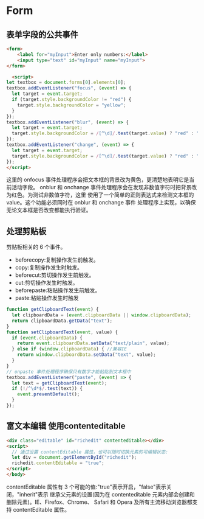 # Form

## 表单字段的公共事件

```html
<form>
    <label for="myInput">Enter only numbers:</label>
    <input type="text" id="myInput" name="myInput">
</form>

  <script>
let textbox = document.forms[0].elements[0];
textbox.addEventListener("focus", (event) => {
  let target = event.target;
  if (target.style.backgroundColor != "red") {
    target.style.backgroundColor = "yellow";
  }
});
textbox.addEventListener("blur", (event) => {
  let target = event.target;
  target.style.backgroundColor = /[^\d]/.test(target.value) ? "red" : "";
});
textbox.addEventListener("change", (event) => {
  let target = event.target;
  target.style.backgroundColor = /[^\d]/.test(target.value) ? "red" : "";
});
</script>

```

这里的 onfocus 事件处理程序会把文本框的背景改为黄色，更清楚地表明它是当前活动字段。 onblur 和 onchange 事件处理程序会在发现非数值字符时把背景改为红色。为测试非数值字符，这里 使用了一个简单的正则表达式来检测文本框的 value。这个功能必须同时在 onblur 和 onchange 事件 处理程序上实现，以确保无论文本框是否改变都能执行验证。

## 处理剪贴板

剪贴板相关的 6 个事件。

- beforecopy:复制操作发生前触发。
- copy:复制操作发生时触发。
- beforecut:剪切操作发生前触发。
- cut:剪切操作发生时触发。
- beforepaste:粘贴操作发生前触发。
- paste:粘贴操作发生时触发

```js
function getClipboardText(event) {
  let clipboardData = (event.clipboardData || window.clipboardData);
  return clipboardData.getData("text");
}
function setClipboardText(event, value) {
  if (event.clipboardData) {
    return event.clipboardData.setData("text/plain", value);
  } else if (window.clipboardData) { //兼容IE
    return window.clipboardData.setData("text", value);
  }
}
// onpaste 事件处理程序确保只有数字才能粘贴到文本框中
textbox.addEventListener("paste", (event) => {
  let text = getClipboardText(event);
  if (!/^\d*$/.test(text)) {
    event.preventDefault();
  }
});

```

## 富文本编辑 使用contenteditable

```html
<div class="editable" id="richedit" contenteditable></div>
<script>
  // 通过设置 contentEditable 属性，也可以随时切换元素的可编辑状态:
  let div = document.getElementById("richedit");
  richedit.contentEditable = "true";
</script>
</body>
```

contentEditable 属性有 3 个可能的值:"true"表示开启，"false"表示关闭，"inherit"表示 继承父元素的设置(因为在 contenteditable 元素内部会创建和删除元素)。IE、Firefox、Chrome、 Safari 和 Opera 及所有主流移动浏览器都支持 contentEditable 属性。
